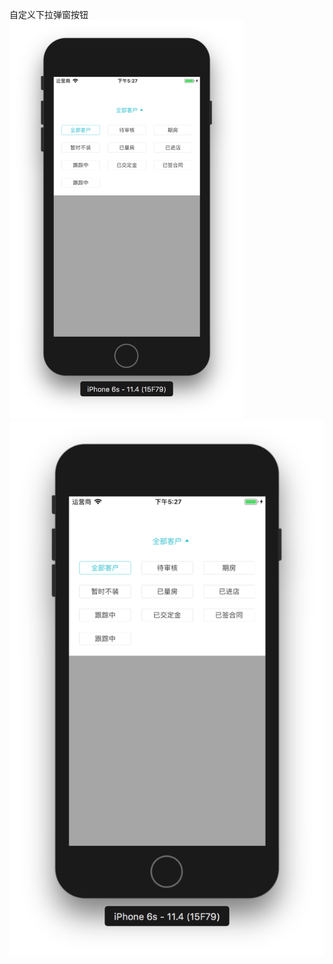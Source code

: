 自定义下拉弹窗按钮
<img src="https://github.com/DDCry/DDDropDownMenuView/blob/master/DDDropDownMenuView/屏幕快照%202018-09-13%20下午5.27.41.png" width="375" />
![Image text](https://github.com/DDCry/DDDropDownMenuView/blob/master/DDDropDownMenuView/屏幕快照%202018-09-13%20下午5.27.41.png)
